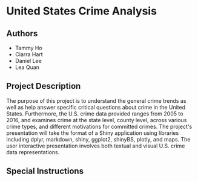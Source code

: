 # United States Crime Analysis

## Authors
- Tammy Ho
- Ciarra Hart
- Daniel Lee
- Lea Quan

## Project Description
The purpose of this project is to understand the general crime trends as well as help answer specific critical questions about crime in the United States. Furthermore, the U.S. crime data provided ranges from 2005 to 2016, and examines crime at the state level, county level, across various crime types, and different motivations for committed crimes. The project's presentation will take the format of a Shiny application using libraries including dplyr, markdown, shiny, ggplot2, shinyBS, plotly, and maps. The user interactive presentation involves both textual and visual U.S. crime data representations.

## Special Instructions
